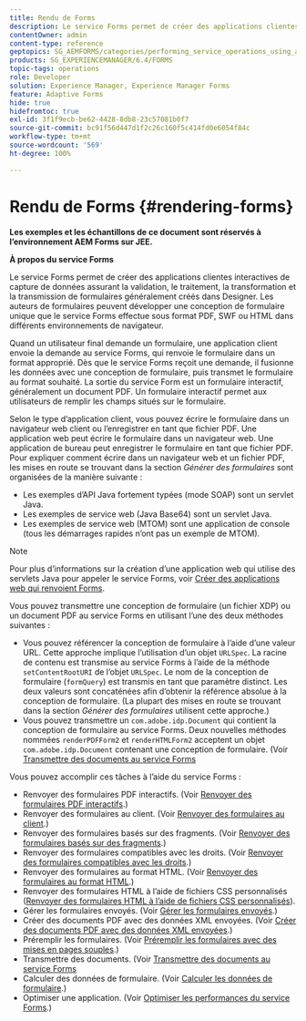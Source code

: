 ```yaml
---
title: Rendu de Forms
description: Le service Forms permet de créer des applications clientes interactives de capture de données assurant la validation, le traitement, la transformation et la transmission de formulaires généralement créés dans Designer. Les auteurs de formulaires peuvent développer une conception de formulaire unique que le service Forms effectue sous format PDF, SWF ou HTML dans différents environnements de navigateur.
contentOwner: admin
content-type: reference
geptopics: SG_AEMFORMS/categories/performing_service_operations_using_apis
products: SG_EXPERIENCEMANAGER/6.4/FORMS
topic-tags: operations
role: Developer
solution: Experience Manager, Experience Manager Forms
feature: Adaptive Forms
hide: true
hidefromtoc: true
exl-id: 3f1f9ecb-be62-4428-8db8-23c57081b0f7
source-git-commit: bc91f56d447d1f2c26c160f5c414fd0e6054f84c
workflow-type: tm+mt
source-wordcount: '569'
ht-degree: 100%

---
```


# Rendu de Forms {#rendering-forms}

**Les exemples et les échantillons de ce document sont réservés à l’environnement AEM Forms sur JEE.**

**À propos du service Forms**

Le service Forms permet de créer des applications clientes interactives de capture de données assurant la validation, le traitement, la transformation et la transmission de formulaires généralement créés dans Designer. Les auteurs de formulaires peuvent développer une conception de formulaire unique que le service Forms effectue sous format PDF, SWF ou HTML dans différents environnements de navigateur.

Quand un utilisateur final demande un formulaire, une application client envoie la demande au service Forms, qui renvoie le formulaire dans un format approprié. Dès que le service Forms reçoit une demande, il fusionne les données avec une conception de formulaire, puis transmet le formulaire au format souhaité. La sortie du service Form est un formulaire interactif, généralement un document PDF. Un formulaire interactif permet aux utilisateurs de remplir les champs situés sur le formulaire.

Selon le type d’application client, vous pouvez écrire le formulaire dans un navigateur web client ou l’enregistrer en tant que fichier PDF. Une application web peut écrire le formulaire dans un navigateur web. Une application de bureau peut enregistrer le formulaire en tant que fichier PDF. Pour expliquer comment écrire dans un navigateur web et un fichier PDF, les mises en route se trouvant dans la section *Générer des formulaires* sont organisées de la manière suivante :

* Les exemples d’API Java fortement typées (mode SOAP) sont un servlet Java.
* Les exemples de service web (Java Base64) sont un servlet Java.
* Les exemples de service web (MTOM) sont une application de console (tous les démarrages rapides n’ont pas un exemple de MTOM).

>[!NOTE]
>
>Pour plus d’informations sur la création d’une application web qui utilise des servlets Java pour appeler le service Forms, voir [Créer des applications web qui renvoient Forms](/help/forms/developing/creating-web-applications-renders-forms.md).

Vous pouvez transmettre une conception de formulaire (un fichier XDP) ou un document PDF au service Forms en utilisant l’une des deux méthodes suivantes :

* Vous pouvez référencer la conception de formulaire à l’aide d’une valeur URL. Cette approche implique l’utilisation d’un objet `URLSpec`. La racine de contenu est transmise au service Forms à l’aide de la méthode `setContentRootURI` de l’objet `URLSpec`. Le nom de la conception de formulaire (`formQuery`) est transmis en tant que paramètre distinct. Les deux valeurs sont concaténées afin d’obtenir la référence absolue à la conception de formulaire. (La plupart des mises en route se trouvant dans la section *Générer des formulaires* utilisent cette approche.)
* Vous pouvez transmettre un `com.adobe.idp.Document` qui contient la conception de formulaire au service Forms. Deux nouvelles méthodes nommées `renderPDFForm2` et `renderHTMLForm2` acceptent un objet `com.adobe.idp.Document` contenant une conception de formulaire. (Voir [Transmettre des documents au service Forms](/help/forms/developing/passing-documents-forms-service.md)

Vous pouvez accomplir ces tâches à l’aide du service Forms :

* Renvoyer des formulaires PDF interactifs. (Voir [Renvoyer des formulaires PDF interactifs](/help/forms/developing/rendering-interactive-pdf-forms.md).)
* Renvoyer des formulaires au client. (Voir [Renvoyer des formulaires au client](/help/forms/developing/rendering-forms-client.md).)
* Renvoyer des formulaires basés sur des fragments. (Voir [Renvoyer des formulaires basés sur des fragments](/help/forms/developing/rendering-forms-based-fragments.md).)
* Renvoyer des formulaires compatibles avec les droits. (Voir [Renvoyer des formulaires compatibles avec les droits](/help/forms/developing/rendering-rights-enabled-forms.md).)
* Renvoyer des formulaires au format HTML. (Voir [Renvoyer des formulaires au format HTML](/help/forms/developing/rendering-forms-html.md).)
* Renvoyer des formulaires HTML à l’aide de fichiers CSS personnalisés ([Renvoyer des formulaires HTML à l’aide de fichiers CSS personnalisés](/help/forms/developing/rendering-html-forms-using-custom.md)).
* Gérer les formulaires envoyés. (Voir [Gérer les formulaires envoyés](/help/forms/developing/handling-submitted-forms.md).)
* Créer des documents PDF avec des données XML envoyées. (Voir [Créer des documents PDF avec des données XML envoyées](/help/forms/developing/creating-pdf-documents-submitted-xml.md).)
* Préremplir les formulaires. (Voir [Préremplir les formulaires avec des mises en pages souples](/help/forms/developing/prepopulating-forms-flowable-layouts.md).)
* Transmettre des documents. (Voir [Transmettre des documents au service Forms](/help/forms/developing/passing-documents-forms-service.md)
* Calculer des données de formulaire. (Voir [Calculer les données de formulaire](/help/forms/developing/calculating-form-data.md).)
* Optimiser une application. (Voir [Optimiser les performances du service Forms](/help/forms/developing/optimizing-performance-forms-service.md).)
